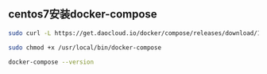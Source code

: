 ## centos7安装docker-compose  

```sh
sudo curl -L https://get.daocloud.io/docker/compose/releases/download/1.28.6/docker-compose-`uname -s`-`uname -m` -o /usr/local/bin/docker-compose

sudo chmod +x /usr/local/bin/docker-compose

docker-compose --version
```